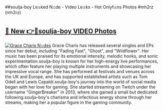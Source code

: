 ##soulja-boy Le𝚊ked N𝚞de - Video Le𝚊ks - Hot Onlyf𝚊ns Photos #mh2rz (mh2rz)

# <h2><a href="https://mediaupload.pro?title=soulja-boy&ref=9FEB">🔗 New 👉🔴soulja-boy VIDEO Photos</a></h2>

[![Grace Charis N𝚞des](https://i.imgur.com/rIISA9y.gif)](https://mediaupload.pro?title=soulja-boy&ref=9FEB)
Grace Charis has released several singles and EPs since her debut, including "Fading Fast", "Ghost", and "Wildflower". Her music has been praised for its emotional intensity, melodic hooks, and sonic experimentation.soulja-boy is known for her high-energy live performances, which often feature her playing multiple instruments and showcasing her impressive vocal range. She has performed at festivals and venues across the UK and Europe, and has supported established artists such as Tom Odell and Lewis Capaldi.soulja-boy's journey into the world of social media began with her love for gaming. She started streaming on Twitch under the username "GingerBreaker" in 2013, where she gained a small but dedicated following.soulja-boy's charisma and infectious energy shone through her streams, making her a popular figure in the gaming community.